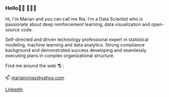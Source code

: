 ### Hello👋🏼 👩🏻‍💻

Hi, I'm Marian and you can call me Ria. I'm a Data Scientist who is passionate about deep reinforcement learning, data visualization and open-source code.

Self-directed and driven technology professional expert in statistical modeling, machine learning and data analytics. Strong compliance background and demonstrated success developing and seamlessly executing plans in complex organizational structure.

Find me around the web 🌎 :

📫   marianvinas@yahoo.com

  [LinkedIn](https://www.linkedin.com/in/marian-vinas/)



<!--
**marianvinas/MarianVinas** is a ✨ _special_ ✨ repository because its `README.md` (this file) appears on your GitHub profile.

Here are some ideas to get you started:

- 🔭 I’m currently working on ...
- 🌱 I’m currently learning ...
- 👯 I’m looking to collaborate on ...
- 🤔 I’m looking for help with ...
- 💬 Ask me about ...
- 📫 How to reach me: ...
- 😄 Pronouns: ...
- ⚡ Fun fact: ...
-->
